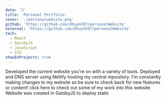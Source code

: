 ```yaml
---
date: '3'
title: 'Personal Portfolio'
cover: './personalwebsite.png'
github: 'https://github.com/dhuynh97/personalWebsite'
external: 'https://github.com/dhuynh97/personalWebsite'
tech:
  - React
  - GatsbyJS
  - JavaScript
  - CSS
showInProjects: true
---
```


Developed the current website you're on with a variety of tools. Deployed and DNS server using Netlify hosting my central repository. I'm constantly making changes to my website so be sure to check back for new features or content!
click here to check out some of my work into this website
Website was created in GatsbyJS to deploy static
